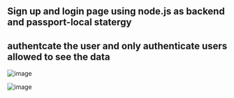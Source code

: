## Sign up and login page using node.js as backend and passport-local statergy
## authentcate the user and only authenticate users allowed to see the data
![image](https://github.com/user-attachments/assets/974e4ceb-95b4-4313-b7ff-12829ecd49ad)

![image](https://github.com/user-attachments/assets/7824a337-f62a-49e1-bae7-c6620990319f)

